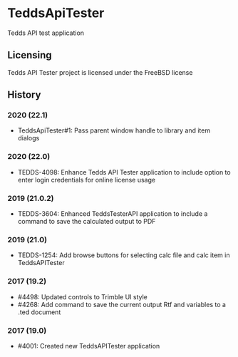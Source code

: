 # TeddsApiTester
Tedds API test application

## Licensing
Tedds API Tester project is licensed under the FreeBSD license

## History
### 2020 (22.1)
* TeddsApiTester#1: Pass parent window handle to library and item dialogs

### 2020 (22.0)
* TEDDS-4098: Enhance Tedds API Tester application to include option to enter login credentials for online license usage

### 2019 (21.0.2)
* TEDDS-3604: Enhanced TeddsTesterAPI application to include a command to save the calculated output to PDF

### 2019 (21.0)
* TEDDS-1254: Add browse buttons for selecting calc file and calc item in TeddsAPITester

### 2017 (19.2)
* #4498: Updated controls to Trimble UI style
* #4268: Add command to save the current output Rtf and variables to a .ted document

### 2017 (19.0)
* #4001: Created new TeddsAPITester application